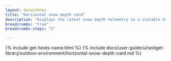 ```yaml
---
layout: docwithnav
title: "Horizontal snow depth card"
description: "Displays the latest snow depth telemetry in a scalable horizontal layout."
breadcrumbs: "true"
breadcrumbs-steps: "2"

---
```

{% include get-hosts-name.html %}
{% include docs/user-guide/ui/widget-library/outdoor-environment/horizontal-snow-depth-card.md %}
